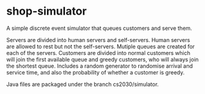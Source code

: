 # shop-simulator
A simple discrete event simulator that queues customers and serve them.

Servers are divided into human servers and self-servers. Human servers are allowed to rest but not the self-servers.
Mutiple queues are created for each of the servers.
Customers are divided into normal customers which will join the first available queue and greedy customers, who will always join the shortest queue.
Includes a random generator to randomise arrival and service time, and also the probability of whether a customer is greedy.

Java files are packaged under the branch cs2030/simulator.
